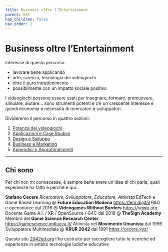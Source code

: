 ```yaml
---
title: Business oltre l’Entertainment
parent: G4C
has_children: false
nav_order: 2
---
```


# Business oltre l’Entertainment

Interesse di questo percorso:

- lavorare bene applicando
- arte, scienza, tecnologia dei videogiochi
- oltre il puro intrattenimento
- possibilmente con un impatto sociale positivo

I videogiochi possono essere usati per insegnare, formare, promuovere, simulare, aiutare... sono strumenti potenti e c’è un crescente interesse e quindi economia e necessità di ricercatori e sviluppatori.

Divideremo il percorso in quattro sezioni:

1. [Potenza dei videogiochi](10_videogiochi.md)
2. [Applicazioni e Case Studies](20_temi-case-studies.md)
3. [Design e Sviluppo](30_design.md)
4. [Business e Marketing](40_biz-marketing.md)
5. [Appendici e Approfondimenti](90_appendici.md)

---

## Chi sono
Per chi non mi conoscesse, è sempre bene avere un'idea di chi parla, quali esperienze ha fatto e perché è qui:

**Stefano Cecere**
*Ricercatore, Sviluppatore, Educatore, Attivista*
EdTech e Game Based Learning @ **Future Education Modena** https://fem.digital
R&D e opensource dal 2016 @ **Videogames Without Borders** https://vgwb.org
Docente Game A.I. / XR / OpenSource / G4C dal 2018 @ **TheSign Academy**
Membro del **Game Science Research Center** https://gamescience.imtlucca.it/
Attivista nel **Movimento Umanista** dal 1996
Sviluppatore Multimediale @ **KRUR 2042** dal 1991 https://cecere.xyz/

Questo sito [2042ed.org](https://2042.ed) l'ho costruito per raccogliere tutte le ricerche ed esperienze in ambito tecnologie ludiche educative